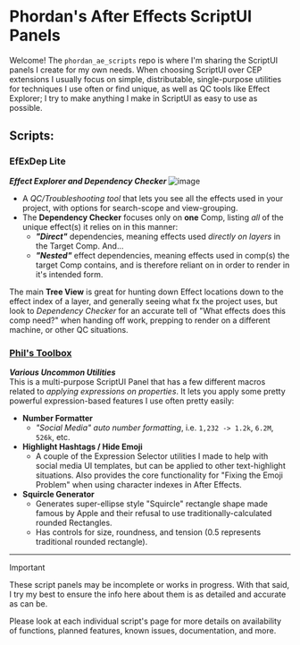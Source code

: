 # Phordan's After Effects ScriptUI Panels
Welcome! The `phordan_ae_scripts` repo is where I'm sharing the ScriptUI panels I create for my own needs. When choosing ScriptUI over CEP extensions I usually focus on simple, distributable, single-purpose utilities for techniques I use often or find unique, as well as QC tools like Effect Explorer; I try to make anything I make in ScriptUI as easy to use as possible.

## Scripts:
### EfExDep Lite
_**Effect Explorer and Dependency Checker**_
![image](https://github.com/user-attachments/assets/12a9afee-c1cd-427a-ab1b-9413abf435b9)
- A *QC/Troubleshooting tool* that lets you see all the effects used in your project, with options for search-scope and view-grouping.
- The **Dependency Checker** focuses only on **one** Comp, listing _all_ of the unique effect(s) it relies on in this manner:
   - _**"Direct"**_ dependencies, meaning effects used _directly on layers_ in the Target Comp. And...
   - _**"Nested"**_ effect dependencies, meaning effects used in comp(s) the target Comp contains, and is therefore reliant on in order to render in it's intended form.
  
The main **Tree View** is great for hunting down Effect locations down to the effect index of a layer, and generally seeing what fx the project uses, but look to _Dependency Checker_ for an accurate tell of "What effects does this comp need?" when handing off work, prepping to render on a different machine, or other QC situations.

### [Phil's Toolbox](https://github.com/phordan/phordan_ae_scripts/wiki/Phil's-Toolbox)
_**Various Uncommon Utilities**_  
This is a multi-purpose ScriptUI Panel that has a few different macros related to _applying expressions on properties_. 
It lets you apply some pretty powerful expression-based features I use often pretty easily:
- **Number Formatter**
   - _"Social Media" auto number formatting_, i.e. ` 1,232 -> 1.2k `, ` 6.2M `, ` 526k `, etc.
- **Highlight Hashtags / Hide Emoji**
   - A couple of the Expression Selector utilities I made to help with social media UI templates, but can be applied to other text-highlight situations. Also provides the core functionality for "Fixing the Emoji Problem" when using character indexes in After Effects.
- **Squircle Generator**
   - Generates super-ellipse style "Squircle" rectangle shape made famous by Apple and their refusal to use traditionally-calculated rounded Rectangles.
   - Has controls for size, roundness, and tension (0.5 represents traditional rounded rectangle).   

---

>[!IMPORTANT]
> These script panels may be incomplete or works in progress. With that said, I try my best to ensure the info here about them is as detailed and accurate as can be.
> 
> Please look at each individual script's page for more details on availability of functions, planned features, known issues, documentation, and more.
